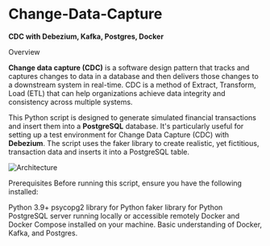 # Change-Data-Capture
**CDC with Debezium, Kafka, Postgres, Docker**

Overview

**Change data capture (CDC)** is a software design pattern that tracks and captures changes to data in a database and then delivers those changes to a downstream system in real-time. CDC is a method of Extract, Transform, Load (ETL) that can help organizations achieve data integrity and consistency across multiple systems. 

This Python script is designed to generate simulated financial transactions and insert them into a **PostgreSQL** database. It's particularly useful for setting up a test environment for Change Data Capture (CDC) with **Debezium**. The script uses the faker library to create realistic, yet fictitious, transaction data and inserts it into a PostgreSQL table.

![Architecture](https://github.com/user-attachments/assets/c8edc998-7b76-459b-9efc-5f41111d0c9e)

Prerequisites
Before running this script, ensure you have the following installed:

Python 3.9+
psycopg2 library for Python
faker library for Python
PostgreSQL server running locally or accessible remotely
Docker and Docker Compose installed on your machine.
Basic understanding of Docker, Kafka, and Postgres.


